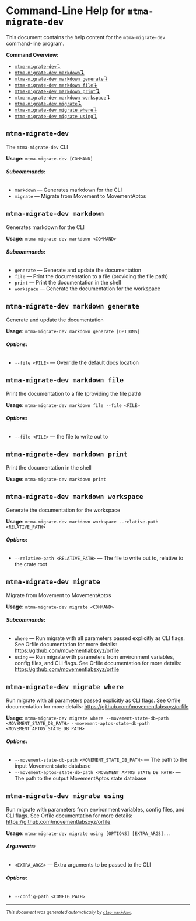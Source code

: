 # Command-Line Help for `mtma-migrate-dev`

This document contains the help content for the `mtma-migrate-dev` command-line program.

**Command Overview:**

* [`mtma-migrate-dev`↴](#mtma-migrate-dev)
* [`mtma-migrate-dev markdown`↴](#mtma-migrate-dev-markdown)
* [`mtma-migrate-dev markdown generate`↴](#mtma-migrate-dev-markdown-generate)
* [`mtma-migrate-dev markdown file`↴](#mtma-migrate-dev-markdown-file)
* [`mtma-migrate-dev markdown print`↴](#mtma-migrate-dev-markdown-print)
* [`mtma-migrate-dev markdown workspace`↴](#mtma-migrate-dev-markdown-workspace)
* [`mtma-migrate-dev migrate`↴](#mtma-migrate-dev-migrate)
* [`mtma-migrate-dev migrate where`↴](#mtma-migrate-dev-migrate-where)
* [`mtma-migrate-dev migrate using`↴](#mtma-migrate-dev-migrate-using)

## `mtma-migrate-dev`

The `mtma-migrate-dev` CLI

**Usage:** `mtma-migrate-dev [COMMAND]`

###### **Subcommands:**

* `markdown` — Generates markdown for the CLI
* `migrate` — Migrate from Movement to MovementAptos



## `mtma-migrate-dev markdown`

Generates markdown for the CLI

**Usage:** `mtma-migrate-dev markdown <COMMAND>`

###### **Subcommands:**

* `generate` — Generate and update the documentation
* `file` — Print the documentation to a file (providing the file path)
* `print` — Print the documentation in the shell
* `workspace` — Generate the documentation for the workspace



## `mtma-migrate-dev markdown generate`

Generate and update the documentation

**Usage:** `mtma-migrate-dev markdown generate [OPTIONS]`

###### **Options:**

* `--file <FILE>` — Override the default docs location



## `mtma-migrate-dev markdown file`

Print the documentation to a file (providing the file path)

**Usage:** `mtma-migrate-dev markdown file --file <FILE>`

###### **Options:**

* `--file <FILE>` — the file to write out to



## `mtma-migrate-dev markdown print`

Print the documentation in the shell

**Usage:** `mtma-migrate-dev markdown print`



## `mtma-migrate-dev markdown workspace`

Generate the documentation for the workspace

**Usage:** `mtma-migrate-dev markdown workspace --relative-path <RELATIVE_PATH>`

###### **Options:**

* `--relative-path <RELATIVE_PATH>` — The file to write out to, relative to the crate root



## `mtma-migrate-dev migrate`

Migrate from Movement to MovementAptos

**Usage:** `mtma-migrate-dev migrate <COMMAND>`

###### **Subcommands:**

* `where` — Run migrate with all parameters passed explicitly as CLI flags. See Orfile documentation for more details: <https://github.com/movementlabsxyz/orfile>
* `using` — Run migrate with parameters from environment variables, config files, and CLI flags. See Orfile documentation for more details: <https://github.com/movementlabsxyz/orfile>



## `mtma-migrate-dev migrate where`

Run migrate with all parameters passed explicitly as CLI flags. See Orfile documentation for more details: <https://github.com/movementlabsxyz/orfile>

**Usage:** `mtma-migrate-dev migrate where --movement-state-db-path <MOVEMENT_STATE_DB_PATH> --movement-aptos-state-db-path <MOVEMENT_APTOS_STATE_DB_PATH>`

###### **Options:**

* `--movement-state-db-path <MOVEMENT_STATE_DB_PATH>` — The path to the input Movement state database
* `--movement-aptos-state-db-path <MOVEMENT_APTOS_STATE_DB_PATH>` — The path to the output MovementAptos state database



## `mtma-migrate-dev migrate using`

Run migrate with parameters from environment variables, config files, and CLI flags. See Orfile documentation for more details: <https://github.com/movementlabsxyz/orfile>

**Usage:** `mtma-migrate-dev migrate using [OPTIONS] [EXTRA_ARGS]...`

###### **Arguments:**

* `<EXTRA_ARGS>` — Extra arguments to be passed to the CLI

###### **Options:**

* `--config-path <CONFIG_PATH>`



<hr/>

<small><i>
    This document was generated automatically by
    <a href="https://crates.io/crates/clap-markdown"><code>clap-markdown</code></a>.
</i></small>
